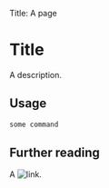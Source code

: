 Title: A page

# Title

A description.

## Usage

``` bash
some command
```

## Further reading

A ![link](https://example.com).
